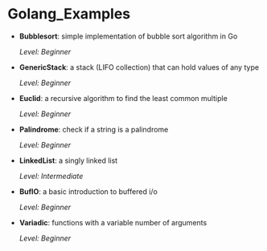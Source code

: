 # Golang_Examples

* **Bubblesort**: simple implementation of bubble sort algorithm in Go

  *Level: Beginner*

* **GenericStack**: a stack (LIFO collection) that can hold values of any type

  *Level: Beginner*

* **Euclid**: a recursive algorithm to find the least common multiple

  *Level: Beginner*

* **Palindrome**: check if a string is a palindrome

  *Level: Beginner*

* **LinkedList**: a singly linked list

   *Level: Intermediate*

* **BufIO**: a basic introduction to buffered i/o

   *Level: Beginner*

* **Variadic**: functions with a variable number of arguments

   *Level: Beginner*